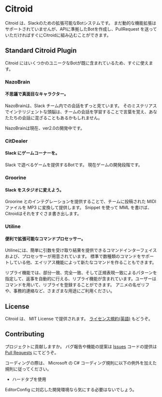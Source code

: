 ﻿# Citroid

Citroid は、Slackのための拡張可能なBotシステムです。
まだ動的な機能拡張はサポートされていませんが、APIに準拠したBotを作成し、PullRequest を送っていただければすぐにCitroidに組み込むことができます。


## Standard Citroid Plugin
Citroid にはいくつかのユニークなBotが既に含まれているため、すぐに使えます。

### NazoBrain
#### 不思議で真面目なキャラクター。
NazoBrainは、Slack チーム内での会話をずっと見ています。
そのミステリアスでインテリジェントな頭脳は、チームの会話を学習することで言葉を覚え、あなたたちの会話に混ざることもあるかもしれません。

NazoBrainは現在、ver2.0の開発中です。

### CitDealer
#### Slack にゲームコーナーを。
Slack で遊べるゲームを提供するBotです。 現在ゲームの開発段階です。

### Groorine
#### Slack をスタジオに変えよう。
Groorine とのインテグレーションを提供することで、チームに投稿された MIDI ファイルを MP3 に変換して提供します。
Snippet を使って MML を書けば、Citroidはそれをすぐさま書き出します。 

### Utiline
#### 便利で拡張可能なコマンドプロセッサー。
Utilineには、簡単に引数を受け取り結果を提供できるコマンドインターフェイスおよび、プロセッサーが用意されています。
標準で数種類のコマンドをサポートしている他、エイリアス機能によって新たなコマンドを作ることもできます。

リプライ機能では、部分一致、完全一致、そして正規表現一致によるパターンを指定して、返事を自動的に行える、リプライ機能が含まれています。ユーザーはコマンドを用いて、リプライを登録することができます。
アニメの名ゼリフや、事務的連絡など、さまざまな用途にご利用ください。

## License
Citroid は、 MIT License で提供されます。 [ライセンス規約(英語)](LICENSE)  もどうぞ。

## Contributing
プロジェクトに貢献しますか。
バグ報告や機能の提案は [Issues](/Citringo/Citroid/issues)
コードの提供は [Pull Requests](/Citringo/Citroid/pulls) にてどうぞ。

コーディングの際は、 Microsoft の C# コーディング規則に以下の例外を加えた規則に従ってください。
- ハードタブを使用

EditorConfig に対応した開発環境なら気にする必要はないでしょう。